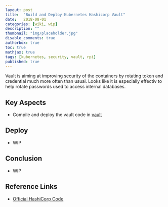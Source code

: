 ```yaml
---
layout: post
title:  "Build and Deploy Kubernetes Hashicorp Vault"
date:   2018-08-01
categories: [wiki, wip]
description: ""
thumbnail: "img/placeholder.jpg"
disable_comments: true
authorbox: true
toc: true
mathjax: true
tags: [kubernetes, security, vault, rpi]
published: true
---
```


Vault is aiming at improving security of the containers by rotating token and credential
much more often than usual. Looks like it is especially effectiv to help rotate passwords
used to access internal databases.

<!--more-->

## Key Aspects

- Compile and deploy the vault code in [vault](https://github.com/jbrette/vault)

## Deploy

- WIP

## Conclusion

- WIP

## Reference Links

- [Official HashiCorp Code](https://github.com/hashicorp/vault)


